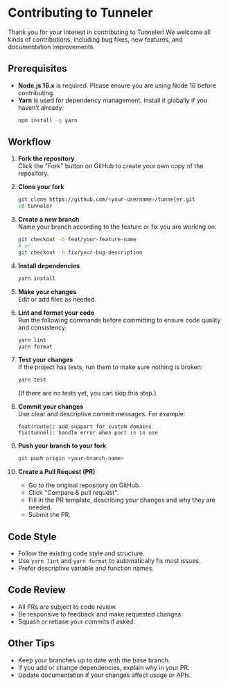 # Contributing to Tunneler

Thank you for your interest in contributing to Tunneler! We welcome all kinds of contributions, including bug fixes, new features, and documentation improvements.

## Prerequisites

- **Node.js 16.x** is required. Please ensure you are using Node 16 before contributing.
- **Yarn** is used for dependency management. Install it globally if you haven’t already:
  ```bash
  npm install -g yarn
  ```

## Workflow

1. **Fork the repository**  
   Click the "Fork" button on GitHub to create your own copy of the repository.

2. **Clone your fork**  
   ```bash
   git clone https://github.com/<your-username>/tunneler.git
   cd tunneler
   ```

3. **Create a new branch**  
   Name your branch according to the feature or fix you are working on:
   ```bash
   git checkout -b feat/your-feature-name
   # or
   git checkout -b fix/your-bug-description
   ```

4. **Install dependencies**  
   ```bash
   yarn install
   ```

5. **Make your changes**  
   Edit or add files as needed.

6. **Lint and format your code**  
   Run the following commands before committing to ensure code quality and consistency:
   ```bash
   yarn lint
   yarn format
   ```

7. **Test your changes**  
   If the project has tests, run them to make sure nothing is broken:
   ```bash
   yarn test
   ```
   (If there are no tests yet, you can skip this step.)

8. **Commit your changes**  
   Use clear and descriptive commit messages. For example:
   ```
   feat(route): add support for custom domains
   fix(tunnel): handle error when port is in use
   ```

9. **Push your branch to your fork**  
   ```bash
   git push origin <your-branch-name>
   ```

10. **Create a Pull Request (PR)**  
    - Go to the original repository on GitHub.
    - Click "Compare & pull request".
    - Fill in the PR template, describing your changes and why they are needed.
    - Submit the PR.

## Code Style

- Follow the existing code style and structure.
- Use `yarn lint` and `yarn format` to automatically fix most issues.
- Prefer descriptive variable and function names.

## Code Review

- All PRs are subject to code review.
- Be responsive to feedback and make requested changes.
- Squash or rebase your commits if asked.

## Other Tips

- Keep your branches up to date with the base branch.
- If you add or change dependencies, explain why in your PR.
- Update documentation if your changes affect usage or APIs. 